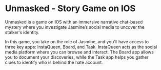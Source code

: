 # Unmasked - Story Game on IOS
Unmasked is a game on IOS with an immersive narrative chat-based mystery where you investigate Jasmine’s social media to uncover the stalker's identity.

In this game, you take on the role of Jasmine, and you'll have access to three key apps: InstaQueen, Board, and Task. InstaQueen acts as the social media platform where you can browse and interact. 
The Board app allows you to document your discoveries, while the Task app helps you gather clues to identify who is behind the hate account.
